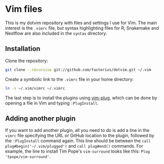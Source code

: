 # Vim files

This is my dotvim repository with files and settings I use for Vim. The main
interest is the `.vimrc` file, but syntax highlighting files for R, Snakemake
and Nextflow are also included in the `syntax` directory. 

## Installation

Clone the repository:

```bash
git clone --recursive git://github.com/fasterius/dotvim.git ~/.vim
```

Create a symbolic link to the `.vimrc` file in your home directory:

```bash
ln -s ~/.vim/vimrc ~/.vimrc
```

The last step is to install the plugins using [vim-plug][vim-plug], which can
be done by opening a file in Vim and typing `:PlugInstall`.

## Adding another plugin

If you want to add another plugin, all you need to do is add a line in the
`vimrc` file specifying the URL or GitHub location to the plugin, followed
by the `:PlugInstall` command again. This line should be between the 
`call plug#begin('~/.vim/plugged')` and `call plug#end()` commands. For
example, the line to install Tim Pope's `vim-surround` looks like this:
`Plug 'tpope/vim-surround'`.

[vim-plug]: https://github.com/junegunn/vim-plug

